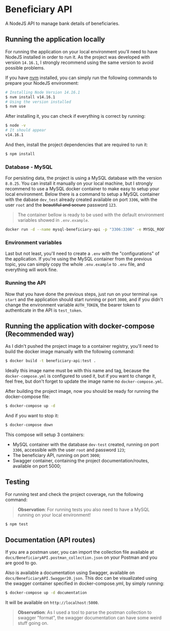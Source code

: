 # Beneficiary API

A NodeJS API to manage bank details of beneficiaries.

## Running the application locally

For running the application on your local environment you'll need to have NodeJS installed in order to run it. As the project was developed with version `14.16.1`, I strongly recommend using the same version to avoid possible problems.

If you have [nvm](https://github.com/nvm-sh/nvm) installed, you can simply run the following commands to prepare your NodeJS environment:

```bash
# Installing Node Version 14.16.1
$ nvm install v14.16.1
# Using the version installed
$ nvm use
```

After installing it, you can check if everything is correct by running:

```bash
$ node -v
# It should appear
v14.16.1
```

And then, install the project dependencies that are required to run it:

```bash
$ npm install
```

### Database - MySQL

For persisting data, the project is using a MySQL database with the version `8.0.25`. You can install it manually on your local machine, but I strongly recommend to use a MySQL docker container to make easy to setup your local environment. Below there is a command to setup a MySQL container with the dabase `dev_test` already created available on port `3306`, with the user `root` and the ~~beautiful and secure~~ password `123`.

> The container bellow is ready to be used with the default environment variables showed in `.env.example`.

```bash
docker run -d --name mysql-beneficiary-api -p "3306:3306" -e MYSQL_ROOT_PASSWORD=123 -e MYSQL_DATABASE=dev_test mysql:8.0.25
```

### Environment variables

Last but not least, you'll need to create a `.env` with the "configurations" of the application. If you're using the MySQL container from the previous topic, you can simply copy the whole `.env.example` to `.env` file, and everything will work fine.

### Running the API

Now that you have done the previous steps, just run on your terminal `npm start` and the application should start running or port `3000`, and if you didn't change the environment variable `AUTH_TOKEN`, the bearer token to authenticate in the API is `test_token`.

## Running the application with docker-compose (Recommended way)

As I didn't pushed the project image to a container registry, you'll need to build the docker image manually with the following command:

```bash
$ docker build -t beneficiary-api:test .
```

Ideally this image name must be with this name and tag, because the `docker-compose.yml` is configured to used it, but if you want to change it, feel free, but don't forget to update the image name no `docker-compose.yml`.

After building the project image, now you should be ready for running the docker-compose file:

```bash
$ docker-compose up -d
```

And if you want to stop it:

```bash
$ docker-compose down
```

This compose will setup 3 containers:

- MySQL container with the database `dev-test` created, running on port `3306`, accessible with the user `root` and password `123`;
- The beneficiary API, running on port `3000`;
- Swagger container, containing the project documentation/routes, available on port 5000;

## Testing

For running test and check the project coverage, run the following command:

> **Observation**: For running tests you also need to have a MySQL running on your local environment!

```bash
$ npm test
```

## Documentation (API routes)

If you are a postman user, you can import the collection file available at `docs/BeneficiaryAPI.postman_collection.json` on your Postman and you are good to go.

Also is available a documentation using Swagger, available on `docs/BeneficiaryAPI.Swagger20.json`. This doc can be visualizated using the swagger container specified in docker-compose.yml, by simply running:

```bash
$ docker-compose up -d documentation
```

It will be available on `http://localhost:5000`.

> **Observation**: As I used a tool to parse the postman collection to swagger "format", the swagger documentation can have some weird stuff going on.
